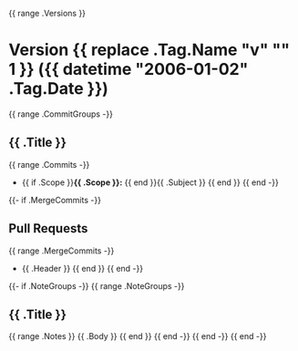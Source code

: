 {{ range .Versions }}
# Version {{ replace .Tag.Name "v" "" 1 }} ({{ datetime "2006-01-02" .Tag.Date }})

{{ range .CommitGroups -}}
## {{ .Title }}

{{ range .Commits -}}
* {{ if .Scope }}**{{ .Scope }}:** {{ end }}{{ .Subject }}
{{ end }}
{{ end -}}

{{- if .MergeCommits -}}
## Pull Requests

{{ range .MergeCommits -}}
* {{ .Header }}
{{ end }}
{{ end -}}

{{- if .NoteGroups -}}
{{ range .NoteGroups -}}
## {{ .Title }}

{{ range .Notes }}
{{ .Body }}
{{ end }}
{{ end -}}
{{ end -}}
{{ end -}}
